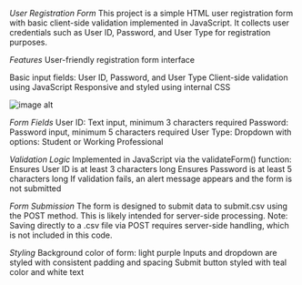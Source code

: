*User Registration Form*
This project is a simple HTML user registration form with basic client-side validation implemented in JavaScript. It collects user credentials such as User ID, Password, and User Type for registration purposes.

*Features*
User-friendly registration form interface

Basic input fields: User ID, Password, and User Type
Client-side validation using JavaScript
Responsive and styled using internal CSS

![image alt](https://github.com/HemantGupta4909/dummy-project/blob/a368c5772c91eec0488676dab26f211aa791eb57/Screenshot%20(222).png)

*Form Fields*
User ID: Text input, minimum 3 characters required
Password: Password input, minimum 5 characters required
User Type: Dropdown with options: Student or Working Professional

*Validation Logic*
Implemented in JavaScript via the validateForm() function:
Ensures User ID is at least 3 characters long
Ensures Password is at least 5 characters long
If validation fails, an alert message appears and the form is not submitted

*Form Submission*
The form is designed to submit data to submit.csv using the POST method. This is likely intended for server-side processing. Note: Saving directly to a .csv file via POST requires server-side handling, which is not included in this code.

*Styling*
Background color of form: light purple
Inputs and dropdown are styled with consistent padding and spacing
Submit button styled with teal color and white text

